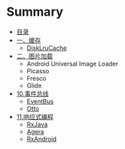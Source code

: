 # Summary

* [目录](README.md)
* [一、缓存](yi_3001_huan_cun.md)
   * [DiskLruCache](disklrucache.md)
* [二、图片加载](tu_pian_jia_zai.md)
   * Android Universal Image Loader
   * Picasso
   * Fresco
   * Glide
* [10.事件总线](shi_jian_zong_xian.md)
   * [EventBus](eventbus.md)
   * [Otto](otto.md)
* [11.响应式编程](xiang_ying_shi_bian_cheng.md)
   * [RxJava](rxjava.md)
   * [Agera](agera.md)
   * [RxAndroid](rxandroid.md)

